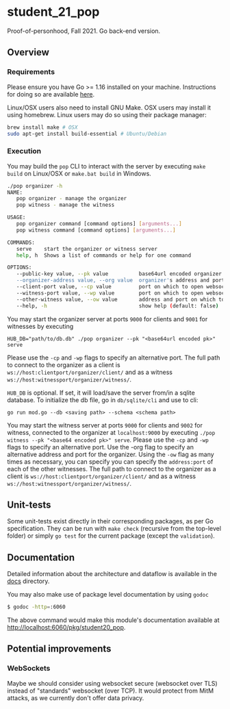# student_21_pop
Proof-of-personhood, Fall 2021. Go back-end version.

## Overview

### Requirements

Please ensure you have Go >= 1.16 installed on your machine. Instructions for
doing so are available [here](https://golang.org/doc/install).

Linux/OSX users also need to install GNU Make. OSX users may install it using
homebrew. Linux users may do so using their package manager:

```bash
brew install make # OSX
sudo apt-get install build-essential # Ubuntu/Debian
```

### Execution

You may build the `pop` CLI to interact with the server by executing `make
build` on Linux/OSX or `make.bat build` in Windows.

```bash
./pop organizer -h
NAME:
   pop organizer - manage the organizer
   pop witness - manage the witness

USAGE:
   pop organizer command [command options] [arguments...]
   pop witness command [command options] [arguments...]

COMMANDS:
   serve    start the organizer or witness server
   help, h  Shows a list of commands or help for one command

OPTIONS:
   --public-key value, --pk value          base64url encoded organizer's public key
   --organizer-address value, --org value  organizer's address and port for witness to connect to organizer (default value "localhost:9002")
   --client-port value, --cp value         port on which to open websocket for clients (default value 9000 for organizer, 9002 for witness)
   --witness-port value, --wp value        port on which to open websocket for witnesses (default value 9002)
   --other-witness value, --ow value       address and port on which to connect to another witness, can be used as many times as necessary
   --help, -h                              show help (default: false)

```

You may start the organizer server at ports `9000` for clients and `9001` for
witnesses by executing

```
HUB_DB="path/to/db.db" ./pop organizer --pk "<base64url encoded pk>" serve
```

Please use the `-cp` and `-wp` flags to specify an alternative port. The full
path to connect to the organizer as a client is
`ws://host:clientport/organizer/client/` and as a witness
`ws://host:witnessport/organizer/witness/`.

`HUB_DB` is optional. If set, it will load/save the server from/in a sqlite
database. To initialize the db file, go in `db/sqlite/cli` and use to cli:

```
go run mod.go --db <saving path> --schema <schema path>
```

You may start the witness server at ports `9000` for clients and `9002` for
witness, connected to the organizer at `localhost:9000` by executing `./pop
witness --pk "<base64 encoded pk>" serve`. Please use the `-cp` and `-wp` flags
to specify an alternative port. Use the -org flag to specify an alternative
address and port for the organizer. Using the `-ow` flag as many times as
necessary, you can specify you can specify the `address:port` of each of the
other witnesses. The full path to connect to the organizer as a client is
`ws://host:clientport/organizer/client/` and as a witness
`ws://host:witnessport/organizer/witness/`.

## Unit-tests

Some unit-tests exist directly in their corresponding packages, as per Go
specification. They can be run with `make check` (recursive from the top-level
folder) or simply `go test` for the current package (except the `validation`).

## Documentation

Detailed information about the architecture and dataflow is available in the
[docs](docs/README.md) directory.

You may also make use of package level documentation by using `godoc`

```bash
$ godoc -http=:6060
```

The above command would make this module's documentation available at
[http://localhost:6060/pkg/student20_pop](http://localhost:6060/pkg/student20_pop).

## Potential improvements

### WebSockets

Maybe we should consider using websocket secure (websocket over TLS) instead of
"standards" websocket (over TCP). It would protect from MitM attacks, as we
currently don't offer data privacy.
